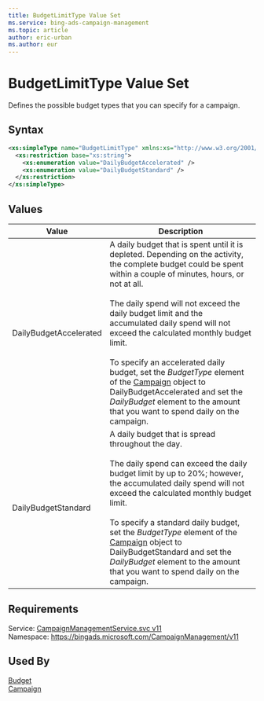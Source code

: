 ```yaml
---
title: BudgetLimitType Value Set
ms.service: bing-ads-campaign-management
ms.topic: article
author: eric-urban
ms.author: eur
---
```

# BudgetLimitType Value Set
Defines the possible budget types that you can specify for a campaign.

## Syntax
```xml
<xs:simpleType name="BudgetLimitType" xmlns:xs="http://www.w3.org/2001/XMLSchema">
  <xs:restriction base="xs:string">
    <xs:enumeration value="DailyBudgetAccelerated" />
    <xs:enumeration value="DailyBudgetStandard" />
  </xs:restriction>
</xs:simpleType>
```

## <a name="values"></a>Values

|Value|Description|
|-----------|---------------|
|<a name="dailybudgetaccelerated"></a>DailyBudgetAccelerated|A daily budget that is spent until it is depleted. Depending on the activity, the complete budget could be spent within a couple of minutes, hours, or not at all.<br /><br />The daily spend will not exceed the daily budget limit and the accumulated daily spend will not exceed the calculated monthly budget limit.<br /><br />To specify an accelerated daily budget, set the *BudgetType* element of the [Campaign](../campaign-management/campaign.md) object to DailyBudgetAccelerated and set the *DailyBudget* element to the amount that you want to spend daily on the campaign.|
|<a name="dailybudgetstandard"></a>DailyBudgetStandard|A daily budget that is spread throughout the day.<br /><br />The daily spend can exceed the daily budget limit by up to 20%; however, the accumulated daily spend will not exceed the calculated monthly budget limit.<br /><br />To specify a standard daily budget, set the *BudgetType* element of the [Campaign](../campaign-management/campaign.md) object to DailyBudgetStandard and set the *DailyBudget* element to the amount that you want to spend daily on the campaign.|

## Requirements
Service: [CampaignManagementService.svc v11](https://campaign.api.bingads.microsoft.com/Api/Advertiser/CampaignManagement/v11/CampaignManagementService.svc)  
Namespace: https://bingads.microsoft.com/CampaignManagement/v11  

## Used By
[Budget](budget.md)  
[Campaign](campaign.md)  
